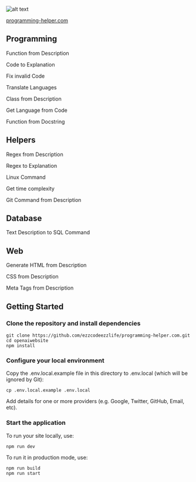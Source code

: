 ![alt text](https://github.com/[username]/[reponame]/blob/[branch]/image.jpg?raw=true)

[programming-helper.com](https://www.programming-helper.com/)

## Programming

Function from Description

Code to Explanation

Fix invalid Code

Translate Languages

Class from Description

Get Language from Code

Function from Docstring

## Helpers

Regex from Description

Regex to Explanation

Linux Command

Get time complexity

Git Command from Description

## Database

Text Description to SQL Command

## Web

Generate HTML from Description

CSS from Description

Meta Tags from Description

## Getting Started

### Clone the repository and install dependencies

```
git clone https://github.com/ezzcodeezzlife/programming-helper.com.git
cd openaiwebsite
npm install
```

### Configure your local environment

Copy the .env.local.example file in this directory to .env.local (which will be ignored by Git):

```
cp .env.local.example .env.local
```

Add details for one or more providers (e.g. Google, Twitter, GitHub, Email, etc).

### Start the application

To run your site locally, use:

```
npm run dev
```

To run it in production mode, use:

```
npm run build
npm run start
```
